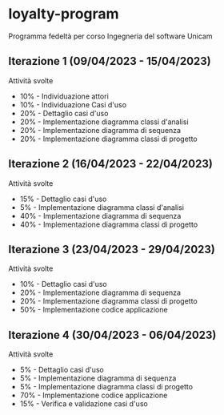 # loyalty-program
Programma fedeltà per corso Ingegneria del software Unicam

## Iterazione 1 (09/04/2023 - 15/04/2023)
Attività svolte
- 10% - Individuazione attori
- 10% - Individuazione Casi d'uso
- 20% - Dettaglio casi d'uso
- 20% - Implementazione diagramma classi d'analisi
- 20% - Implementazione diagramma di sequenza
- 20% - Implementazione diagramma classi di progetto

## Iterazione 2 (16/04/2023 - 22/04/2023)
Attività svolte
- 15% - Dettaglio casi d'uso
- 5% - Implementazione diagramma classi d'analisi
- 40% - Implementazione diagramma di sequenza
- 40% - Implementazione diagramma classi di progetto

## Iterazione 3 (23/04/2023 - 29/04/2023)
Attività svolte
- 10% - Dettaglio casi d'uso
- 20% - Implementazione diagramma di sequenza
- 20% - Implementazione diagramma classi di progetto
- 50% - Implementazione codice applicazione

## Iterazione 4 (30/04/2023 - 06/04/2023)
Attività svolte
- 5% - Dettaglio casi d'uso
- 5% - Implementazione diagramma di sequenza
- 5% - Implementazione diagramma classi di progetto
- 70% - Implementazione codice applicazione
- 15% - Verifica e validazione casi d'uso